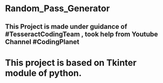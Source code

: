 # Random_Pass_Generator

## This Project is made under guidance of #TesseractCodingTeam , took help from Youtube Channel #CodingPlanet

# This project is based on Tkinter module of python.
